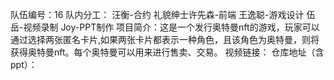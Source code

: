 队伍编号：16
队内分工：
汪衡-合约
礼貌绅士许先森-前端
王逸聪-游戏设计
伍岳-视频录制
Joy-PPT制作
项目简介：这是一个发行奥特曼nft的游戏，玩家可以通过选择两张匿名卡片,如果两张卡片都表示一种角色，且该角色为奥特曼，则将获得奥特曼nft。每个奥特曼可以用来进行售卖、交易。
视频链接：
仓库地址（含ppt）：
